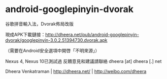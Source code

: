android-googlepinyin-dvorak
===========================

谷歌拼音輸入法，Dvorak佈局改版

現成APK下載鏈接：http://dheera.net/pub/android-googlepinyin-dvorak/googlepinyin-3.0.2.51394730.dvorak.apk

（需要在Android安全選項中開啓「不明來源」）

Nexus 4, Nexus 10已測試過
反饋意見和建議請聯絡 dheera [at] dheera [.] net

Dheera Venkatraman  |  http://dheera.net/  |  http://weibo.com/dheera
